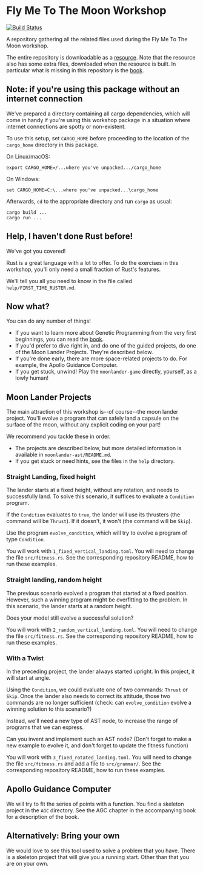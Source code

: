 # Fly Me To The Moon Workshop

[![Build Status](https://travis-ci.org/darwins-challenge/workshop.svg?branch=master)](https://travis-ci.org/darwins-challenge/workshop)

A repository gathering all the related files used during the Fly Me To The Moon workshop.

The entire repository is downloadable as a [resource][workshop]. Note that the
resource also has some extra files, downloaded when the resource is built. In
particular what is missing in this repository is the [book][].

## Note: if you're using this package without an internet connection

We've prepared a directory containing all cargo dependencies, which
will come in handy if you're using this workshop package in a situation
where internet connections are spotty or non-existent.

To use this setup, set `CARGO_HOME` before proceeding to the location
of the `cargo_home` directory in this package.

On Linux/macOS:

    export CARGO_HOME=/...where you've unpacked.../cargo_home

On Windows:

    set CARGO_HOME=C:\...where you've unpacked...\cargo_home

Afterwards, `cd` to the appropriate directory and run `cargo` as usual:

    cargo build ...
    cargo run ...

## Help, I haven't done Rust before!

We've got you covered!

Rust is a great language with a lot to offer. To do the exercises in this workshop,
you'll only need a small fraction of Rust's features.

We'll tell you all you need to know in the file called `help/FIRST_TIME_RUSTER.md`.

## Now what?

You can do any number of things!

- If you want to learn more about Genetic Programming from the very first
  beginnings, you can read the [book][].
- If you'd prefer to dive right in, and do one of the guided projects, do one of
  the Moon Lander Projects. They're described below.
- If you're done early, there are more space-related projects to do. For
  example, the Apollo Guidance Computer.
- If you get stuck, unwind! Play the `moonlander-game` directly, yourself,
  as a lowly human!

## Moon Lander Projects

The main attraction of this workshop is--of course--the moon lander project.
You'll evolve a program that can safely land a capsule on the surface of the
moon, without any explicit coding on your part!

We recommend you tackle these in order.

- The projects are described below, but more detailed information is available
  in `moonlander-ast/README.md`.
- If you get stuck or need hints, see the files in the `help` directory.

### Straight Landing, fixed height

The lander starts at a fixed height, without any rotation, and needs to
successfully land. To solve this scenario, it suffices to evaluate a `Condition`
program.

If the `Condition` evaluates to `true`, the lander will use its thrusters (the
command will be `Thrust`). If it doesn't, it won't (the command will be `Skip`).

Use the program `evolve_condition`, which will try to evolve a program of type
`Condition`.

You will work with `1_fixed_vertical_landing.toml`. You will need to change the
file `src/fitness.rs`. See the corresponding repository README, how to run these
examples.

### Straight landing, random height
The previous scenario evolved a program that started at a fixed position.
However, such a winning program might be overfitting to the problem. In this
scenario, the lander starts at a random height.

Does your model still evolve a successful solution?

You will work with `2_random_vertical_landing.toml`. You will need to change the
file `src/fitness.rs`. See the corresponding repository README, how to run these
examples.

### With a Twist

In the preceding project, the lander always started upright. In this
project, it will start at angle.

Using the `Condition`, we could evaluate one of two commands: `Thrust` or
`Skip`. Once the lander also needs to correct its attitude, those two
commands are no longer sufficient (check: can `evolve_condition` evolve
a winning solution to this scenario?)

Instead, we'll need a new type of AST node, to increase the range of
programs that we can express.

Can you invent and implement such an AST node? (Don't forget to make a new
example to evolve it, and don't forget to update the fitness function)

You will work with `3_fixed_rotated_landing.toml`. You will need to change the
file `src/fitness.rs` and add a file to `src/grammar/`. See the corresponding
repository README, how to run these examples.

## Apollo Guidance Computer

We will try to fit the series of points with a function. You find a skeleton
project in the `AGC` directory. See the AGC chapter in the accompanying book for
a description of the book.

## Alternatively: Bring your own

We would love to see this tool used to solve a problem that you have. There is a
skeleton project that will give you a running start. Other than that you are on
your own.

[workshop]: https://s3.amazonaws.com/darwins-challenge/workshop.tar.gz
[book]: https://leanpub.com/flymetothemoon
